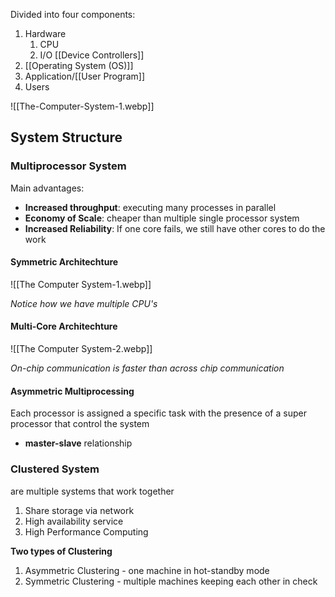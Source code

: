 Divided into four components:
1. Hardware
	1. CPU 
	2. I/O [[Device Controllers]] 
2. [[Operating System (OS)]]
3. Application/[[User Program]]
4. Users

![[The-Computer-System-1.webp]]

## System Structure
### Multiprocessor System
Main advantages:
- **Increased throughput**: executing many processes in parallel
- **Economy of Scale**: cheaper than multiple single processor system
- **Increased Reliability**: If one core fails, we still have other cores to do the work 

#### Symmetric Architechture
![[The Computer System-1.webp]]

*Notice how we have multiple CPU's*

#### Multi-Core Architechture
![[The Computer System-2.webp]]

*On-chip communication is faster than across chip communication*

#### Asymmetric Multiprocessing
Each processor is assigned a specific task with the presence of a super processor that control the system
- **master-slave** relationship

### Clustered System
are multiple systems that work together

1. Share storage via network
2. High availability service
3. High Performance Computing

**Two types of Clustering**
1. Asymmetric Clustering - one machine in hot-standby mode
2. Symmetric Clustering - multiple machines keeping each other in check